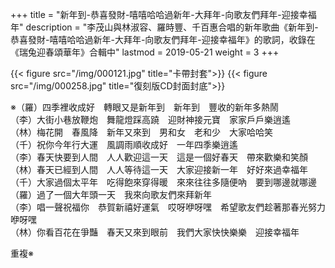 +++
title = "新年到-恭喜發財-嘻嘻哈哈過新年-大拜年-向歌友們拜年-迎接幸福年"
description = "李茂山與林淑容、羅時豐、千百惠合唱的新年歌曲《新年到-恭喜發財-嘻嘻哈哈過新年-大拜年-向歌友們拜年-迎接幸福年》的歌詞，收錄在《瑞兔迎春頌華年》合輯中"
lastmod = 2019-05-21
weight = 3
+++

{{< figure src="/img/000121.jpg" title="卡帶封套">}}
{{< figure src="/img/000258.jpg" title="復刻版CD封面封底">}}

※（羅）四季裡收成好　轉眼又是新年到　新年到　豐收的新年多熱鬧  
（李）大街小巷放鞭炮　舞龍燈踩高蹺　迎財神接元寶　家家戶戶樂逍遙  
（林）梅花開　春風降　新年又來到　男和女　老和少　大家哈哈笑  
（千）祝你今年行大運　風調雨順收成好　一年四季樂逍遙  
（李）春天快要到人間　人人歡迎這一天　這是一個好春天　帶來歡樂和笑顏  
（林）春天已經到人間　人人等待這一天　大家迎接新一年　好好來過幸福年  
（千）大家過個太平年　吃得飽來穿得暖　來來往往多隨便吶　要到哪邊就哪邊  
（羅）過了一個大年頭一天　我來向歌友們來拜新年  
（李）唱一聲祝福你　恭賀新禧好運氣　哎呀咿呀嘿　希望歌友們趁著那春光努力咿呀嘿  
（林）你看百花在爭豔　春天又來到眼前　我們大家快快樂樂　迎接幸福年  

重複※
